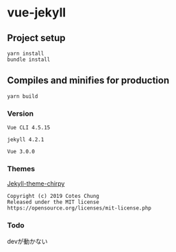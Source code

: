 # vue-jekyll

## Project setup
```
yarn install
bundle install
```

## Compiles and minifies for production
```
yarn build
```

### Version
```
Vue CLI 4.5.15

jekyll 4.2.1

Vue 3.0.0
```

### Themes
[Jekyll-theme-chirpy](https://github.com/cotes2020/jekyll-theme-chirpy/)
```
Copyright (c) 2019 Cotes Chung
Released under the MIT license
https://opensource.org/licenses/mit-license.php
```

### Todo
devが動かない